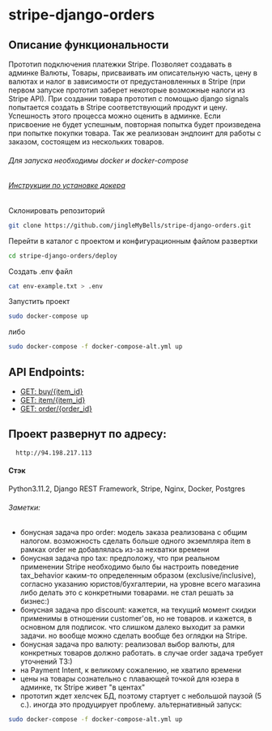 # stripe-django-orders

## Описание функциональности
Прототип подключения платежки Stripe.
Позволяет создавать в админке Валюты, Товары, присваивать им описательную часть,
цену в валютах и налог в зависимости от предустановленных в Stripe (при первом запуске
прототип заберет некоторые возможные налоги из Stripe API).
При создании товара прототип с помощью django signals попытается создать в Stripe
соответствующий продукт и цену. Успешность этого процесса можно оценить в админке.
Если присвоение не будет успешным, повторная попытка будет произведена при попытке
покупки товара.
Так же реализован эндпоинт для работы с заказом, состоящем из нескольких товаров.

###### Для запуска необходимы docker и docker-compose
###### [Инструкции по установке докера](https://docs.docker.com/engine/install/)

Склонировать репозиторий
```bash
git clone https://github.com/jingleMyBells/stripe-django-orders.git
```

Перейти в каталог с проектом и конфигурационным файлом развертки
```bash
cd stripe-django-orders/deploy
```

Создать .env файл
```bash
cat env-example.txt > .env
```

Запустить проект
```bash
sudo docker-compose up
```
либо
```bash
sudo docker-compose -f docker-compose-alt.yml up
```

## API Endpoints:
- [GET: buy/{item_id}](http://localhost/buy/1/)
- [GET: item/{item_id}](http://localhost/item/1/)
- [GET: order/{order_id}](http://localhost/order/1/)

## Проект развернут по адресу:
```http
  http://94.198.217.113
```

#### Стэк
Python3.11.2, Django REST Framework, Stripe, Nginx, Docker, Postgres

###### Заметки:
- бонусная задача про order: модель заказа реализована с общим налогом. возможность сделать больше одного экземпляра item в рамках order не добавлялась
из-за нехватки времени
- бонусная задача про tax: предположу, что при реальном применении Stripe необходимо было бы настроить 
поведение tax_behavior каким-то определенным образом (exclusive/inclusive), согласно указанию юристов/бухгалтерии, на уровне всего магазина
либо делать это с конкретными товарами. не стал решать за бизнес:)
- бонусная задача про discount: кажется, на текущий момент скидки применимы в отношении customer'ов, но не товаров. 
и кажется, в основном для подписок. что слишком далеко выходит за рамки задачи. но вообще можно сделать вообще без оглядки на Stripe.
- бонусная задача про валюту: реализовал выбор валюты, для конкретных товаров должно работать. в случае order задача требует уточнений ТЗ:)
- на Payment Intent, к великому сожалению, не хватило времени
- цены на товары сознательно с плавающей точкой для юзера в админке, тк Stripe живет "в центах"
- прототип ждет хелсчек БД, поэтому стартует с небольшой паузой (5 с.). иногда это продуцирует проблему. альтернативный запуск:
```bash
sudo docker-compose -f docker-compose-alt.yml up
```


